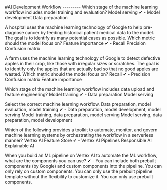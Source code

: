 #AI Development Workflow ---------
Which stage of the machine learning workflow includes model training and evaluation?
Model serving
✔ - Model development
Data preparation

A hospital uses the machine learning technology of Google to help pre-diagnose cancer by feeding historical patient medical data to the model. The goal is to identify as many potential cases as possible. Which metric should the model focus on?
Feature importance
✔ - Recall
Precision
Confusion matrix

A farm uses the machine learning technology of Google to detect defective apples in their crop, like those with irregular sizes or scratches. The goal is to identify only the apples that are actually bad so that no good apples are wasted. Which metric should the model focus on?
Recall
✔ - Precision
Confusion matrix
Feature importance

Which stage of the machine learning workflow includes data upload and feature engineering?
Model training
✔ - Data preparation
Model serving

Select the correct machine learning workflow.
Data preparation, model evaluation, model training
✔ - Data preparation, model development, model serving
Model training, data preparation, model serving
Model serving, data preparation, model development

Which of the following provides a toolkit to automate, monitor, and govern machine learning systems by orchestrating the workflow in a serverless manner?
Vertex AI Feature Store
✔ - Vertex AI Pipelines
Responsible AI
Explainable AI

When you build an ML pipeline on Vertex AI to automate the ML workflow, what are the components you can use?
✔ - You can include both prebuilt components (by Google) and custom components into the pipeline.
You can only rely on custom components.
You can only use the prebuilt pipeline template without the flexibility to customize it.
You can only use prebuilt components.